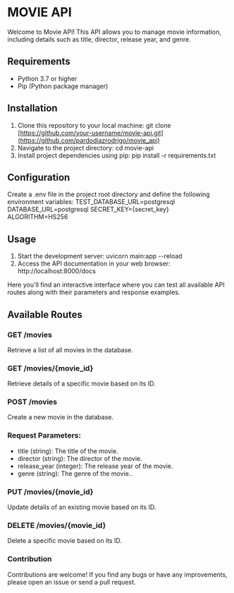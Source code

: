 # MOVIE API

Welcome to Movie API! This API allows you to manage movie information, including details such as title, director, release year, and genre.

## Requirements

- Python 3.7 or higher
- Pip (Python package manager)

## Installation

1. Clone this repository to your local machine:
   git clone [https://github.com/your-username/movie-api.git](https://github.com/pardodiazrodrigo/movie_api)
2. Navigate to the project directory:
   cd movie-api
3. Install project dependencies using pip:
   pip install -r requirements.txt


## Configuration

Create a .env file in the project root directory and define the following environment variables:
TEST_DATABASE_URL=postgresql
DATABASE_URL=postgresql
SECRET_KEY={secret_key}
ALGORITHM=HS256

## Usage

1. Start the development server:
   uvicorn main:app --reload
2. Access the API documentation in your web browser:
   http://localhost:8000/docs

Here you'll find an interactive interface where you can test all available API routes along with their parameters and response examples.

## Available Routes
### GET /movies
Retrieve a list of all movies in the database.
### GET /movies/{movie_id}
Retrieve details of a specific movie based on its ID.
### POST /movies
Create a new movie in the database.
### Request Parameters:
- title (string): The title of the movie.
- director (string): The director of the movie.
- release_year (integer): The release year of the movie.
- genre (string): The genre of the movie..
### PUT /movies/{movie_id}
Update details of an existing movie based on its ID.
### DELETE /movies/{movie_id}
Delete a specific movie based on its ID.

### Contribution
Contributions are welcome! If you find any bugs or have any improvements, please open an issue or send a pull request.

